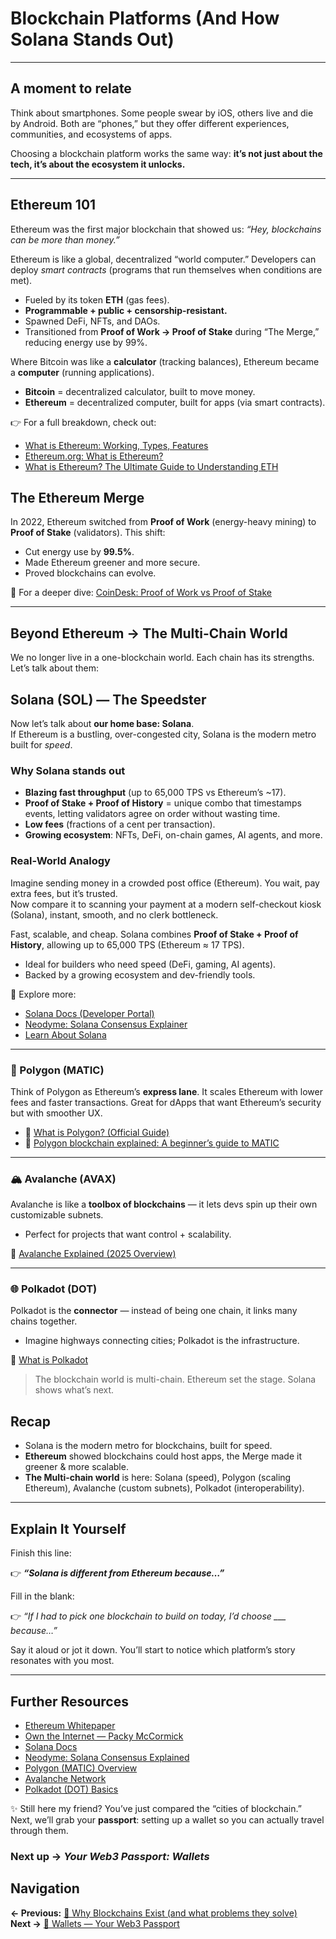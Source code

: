 # Blockchain Platforms (And How Solana Stands Out)

---

## A moment to relate  

Think about smartphones. Some people swear by iOS, others live and die by Android. Both are “phones,” but they offer different experiences, communities, and ecosystems of apps.  

Choosing a blockchain platform works the same way: **it’s not just about the tech, it’s about the ecosystem it unlocks.**

---

## Ethereum 101  

Ethereum was the first major blockchain that showed us: *“Hey, blockchains can be more than money.”*  

Ethereum is like a global, decentralized “world computer.” Developers can deploy *smart contracts* (programs that run themselves when conditions are met).  

- Fueled by its token **ETH** (gas fees).  
- **Programmable + public + censorship-resistant.**  
- Spawned DeFi, NFTs, and DAOs.  
- Transitioned from **Proof of Work → Proof of Stake** during “The Merge,” reducing energy use by 99%.  

Where Bitcoin was like a **calculator** (tracking balances), Ethereum became a **computer** (running applications).  

- **Bitcoin** = decentralized calculator, built to move money.  
- **Ethereum** = decentralized computer, built for apps (via smart contracts).  

👉 For a full breakdown, check out:  

- [What is Ethereum: Working, Types, Features](https://www.geeksforgeeks.org/ethical-hacking/what-is-ethereum/)  
- [Ethereum.org: What is Ethereum?](https://ethereum.org/en/what-is-ethereum/)  
- [What is Ethereum? The Ultimate Guide to Understanding ETH](https://coinbureau.com/education/what-is-ethereum/)

## The Ethereum Merge  

In 2022, Ethereum switched from **Proof of Work** (energy-heavy mining) to **Proof of Stake** (validators). This shift:  

- Cut energy use by **99.5%**.  
- Made Ethereum greener and more secure.  
- Proved blockchains can evolve.  

📖 For a deeper dive: [CoinDesk: Proof of Work vs Proof of Stake](https://www.coindesk.com/learn/proof-of-work-vs-proof-of-stake-what-is-the-difference)  

---

## Beyond Ethereum → The Multi-Chain World  

We no longer live in a one-blockchain world. Each chain has its strengths. Let’s talk about them:

## Solana (SOL) — The Speedster

Now let’s talk about **our home base: Solana**.  
If Ethereum is a bustling, over-congested city, Solana is the modern metro built for *speed*.  

### Why Solana stands out

- **Blazing fast throughput** (up to 65,000 TPS vs Ethereum’s ~17).  
- **Proof of Stake + Proof of History** = unique combo that timestamps events, letting validators agree on order without wasting time.  
- **Low fees** (fractions of a cent per transaction).  
- **Growing ecosystem**: NFTs, DeFi, on-chain games, AI agents, and more.  

### Real-World Analogy  

Imagine sending money in a crowded post office (Ethereum). You wait, pay extra fees, but it’s trusted.  
Now compare it to scanning your payment at a modern self-checkout kiosk (Solana),  instant, smooth, and no clerk bottleneck.

Fast, scalable, and cheap. Solana combines **Proof of Stake + Proof of History**, allowing up to 65,000 TPS (Ethereum ≈ 17 TPS).  

- Ideal for builders who need speed (DeFi, gaming, AI agents).  
- Backed by a growing ecosystem and dev-friendly tools.  

🔗 Explore more:  

- [Solana Docs (Developer Portal)](https://solana.com/developers)  
- [Neodyme: Solana Consensus Explainer](https://neodyme.io/en/blog/solana_consensus/)  
- [Learn About Solana](https://solana.com/learn)

---

### 🔺 Polygon (MATIC)  

Think of Polygon as Ethereum’s **express lane**. It scales Ethereum with lower fees and faster transactions. Great for dApps that want Ethereum’s security but with smoother UX.  

- 🔗 [What is Polygon? (Official Guide)](https://www.coinbase.com/learn/crypto-basics/what-is-polygon)
- 🔗 [Polygon blockchain explained: A beginner’s guide to MATIC](https://cointelegraph.com/learn/articles/polygon-blockchain-explained-a-beginners-guide-to-matic)

---

### 🏔️ Avalanche (AVAX)  

Avalanche is like a **toolbox of blockchains** — it lets devs spin up their own customizable subnets.  

- Perfect for projects that want control + scalability.  

🔗 [Avalanche Explained (2025 Overview)](https://www.cube.exchange/what-is/avalanche)  

---

### 🌐 Polkadot (DOT)  

Polkadot is the **connector** — instead of being one chain, it links many chains together.  

- Imagine highways connecting cities; Polkadot is the infrastructure.  

🔗 [What is Polkadot](https://firi.com/cryptocurrency/polkadot-dot/what-is-polkadot)  

> The blockchain world is multi-chain. Ethereum set the stage. Solana shows what’s next.

## Recap  

- Solana is the modern metro for blockchains, built for speed.
- **Ethereum** showed blockchains could host apps, the Merge made it greener & more scalable.  
- **The Multi-chain world** is here: Solana (speed), Polygon (scaling Ethereum), Avalanche (custom subnets), Polkadot (interoperability).  

---

## Explain It Yourself  

Finish this line:  

👉 _**“Solana is different from Ethereum because…”**_

Fill in the blank:  

👉 *“If I had to pick one blockchain to build on today, I’d choose ___ because…”*  

Say it aloud or jot it down. You’ll start to notice which platform’s story resonates with you most.  

---

## Further Resources

- [Ethereum Whitepaper](https://ethereum.org/en/whitepaper)  
- [Own the Internet — Packy McCormick](https://www.notboring.co/p/own-the-internet)  
- [Solana Docs](https://solana.com/developers)  
- [Neodyme: Solana Consensus Explained](https://neodyme.io/en/blog/solana_consensus/)  
- [Polygon (MATIC) Overview](https://polygon.technology/)  
- [Avalanche Network](https://avax.network/)  
- [Polkadot (DOT) Basics](https://polkadot.network/)

✨ Still here my friend? You’ve just compared the “cities of blockchain.” Next, we’ll grab your **passport**: setting up a wallet so you can actually travel through them.

### Next up → *Your Web3 Passport: Wallets*  

## Navigation  

**← Previous:** [🚀 Why Blockchains Exist (and what problems they solve)](./why-blockchains-exist-what-problems-they-solve.md)  
**Next →** [🧩 Wallets — Your Web3 Passport](./wallets-your-web3-passport.md)